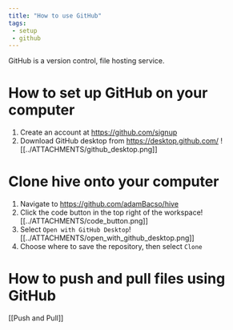 ```yaml
---
title: "How to use GitHub"
tags:
 - setup
 - github
---
```

GitHub is a version control, file hosting service.

# How to set up GitHub on your computer
1. Create an account at https://github.com/signup
2. Download GitHub desktop from https://desktop.github.com/
![[../ATTACHMENTS/github_desktop.png]]


# Clone hive onto your computer
1. Navigate to https://github.com/adamBacso/hive
2. Click the code button in the top right of the workspace![[../ATTACHMENTS/code_button.png]]
4. Select `Open with GitHub Desktop`![[../ATTACHMENTS/open_with_github_desktop.png]]
5. Choose where to save the repository, then select `Clone`

# How to push and pull files using GitHub
[[Push and Pull]]